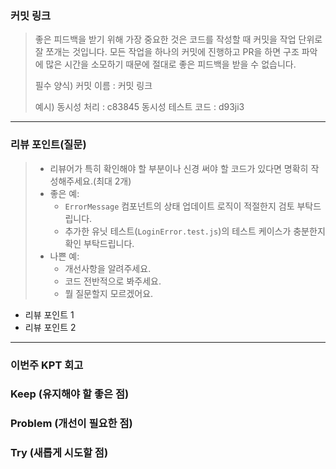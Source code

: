 ### **커밋 링크**

> 좋은 피드백을 받기 위해 가장 중요한 것은 코드를 작성할 때 커밋을 작업 단위로 잘 쪼개는 것입니다.
> 모든 작업을 하나의 커밋에 진행하고 PR을 하면 구조 파악에 많은 시간을 소모하기 때문에 절대로
> 좋은 피드백을 받을 수 없습니다.
>
>
> 필수 양식)
> 커밋 이름 : 커밋 링크
>
> 예시)
> 동시성 처리 : c83845
> 동시성 테스트 코드 : d93ji3

<!-- 작성 -->


---
### **리뷰 포인트(질문)**

> - 리뷰어가 특히 확인해야 할 부분이나 신경 써야 할 코드가 있다면 명확히 작성해주세요.(최대 2개)
> - 좋은 예:
>   - `ErrorMessage` 컴포넌트의 상태 업데이트 로직이 적절한지 검토 부탁드립니다.
>   - 추가한 유닛 테스트(`LoginError.test.js`)의 테스트 케이스가 충분한지 확인 부탁드립니다.
> - 나쁜 예:
>   - 개선사항을 알려주세요.
>   - 코드 전반적으로 봐주세요.
>   - 뭘 질문할지 모르겠어요.
>


<!-- 작성 -->

- 리뷰 포인트 1
- 리뷰 포인트 2

---
### **이번주 KPT 회고**

### Keep (유지해야 할 좋은 점)

<!-- 작성 -->

### Problem (개선이 필요한 점)

### Try (새롭게 시도할 점)
<!-- 작성 -->
